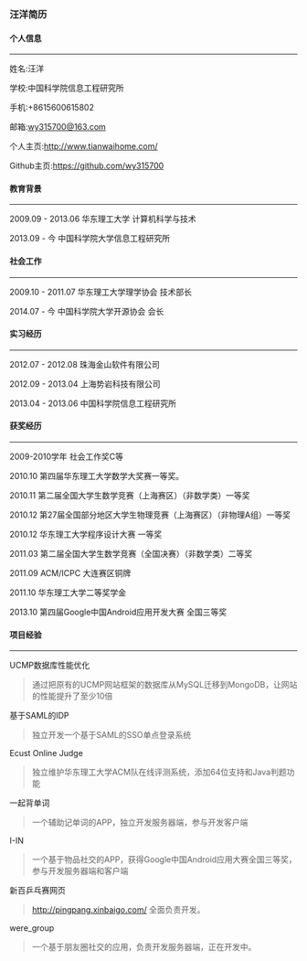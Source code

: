 ### 汪洋简历

#### 个人信息
---------------------------------------
姓名:汪洋

学校:中国科学院信息工程研究所

手机:+8615600615802

邮箱:wy315700@163.com

个人主页:http://www.tianwaihome.com/

Github主页:https://github.com/wy315700

#### 教育背景
---------------------------------------

2009.09 - 2013.06 华东理工大学 计算机科学与技术

2013.09 - 今      中国科学院大学信息工程研究所

#### 社会工作
---------------------------------------
2009.10 - 2011.07 华东理工大学理学协会 技术部长

2014.07 - 今      中国科学院大学开源协会 会长

#### 实习经历
---------------------------------------
2012.07 - 2012.08 珠海金山软件有限公司

2012.09 - 2013.04 上海势岩科技有限公司

2013.04 - 2013.06 中国科学院信息工程研究所

#### 获奖经历
---------------------------------------
2009-2010学年 社会工作奖C等

2010.10 第四届华东理工大学数学大奖赛一等奖。

2010.11 第二届全国大学生数学竞赛（上海赛区）（非数学类）一等奖

2010.12 第27届全国部分地区大学生物理竞赛（上海赛区）（非物理A组）一等奖

2010.12 华东理工大学程序设计大赛 一等奖

2011.03 第二届全国大学生数学竞赛（全国决赛）（非数学类）二等奖

2011.09 ACM/ICPC 大连赛区铜牌

2011.10 华东理工大学二等奖学金

2013.10 第四届Google中国Android应用开发大赛 全国三等奖

#### 项目经验
---------------------------------------
UCMP数据库性能优化

  >通过把原有的UCMP网站框架的数据库从MySQL迁移到MongoDB，让网站的性能提升了至少10倍

基于SAML的IDP

  >独立开发一个基于SAML的SSO单点登录系统

Ecust Online Judge

  >独立维护华东理工大学ACM队在线评测系统，添加64位支持和Java判题功能

一起背单词

  >一个辅助记单词的APP，独立开发服务器端，参与开发客户端

I-IN

  >一个基于物品社交的APP，获得Google中国Android应用大赛全国三等奖，参与开发服务器端和客户端

新百乒乓赛网页

  >http://pingpang.xinbaigo.com/ 全面负责开发。

were_group

  >一个基于朋友圈社交的应用，负责开发服务器端，正在开发中。
